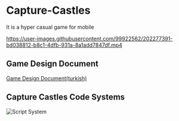 # Capture-Castles
It is a hyper casual game for mobile

https://user-images.githubusercontent.com/99922562/202277391-bd038812-b8c1-4dfb-931a-8a1add7847df.mp4


## Game Design Document
[Game Design Document(turkish)](https://docs.google.com/document/d/1Q9oAcdp9zoV3yVNQfpJmMgJYHyIn95rC/edit?usp=sharing&ouid=103547513971256697125&rtpof=true&sd=true)

## Capture Castles Code Systems
![Script System](https://user-images.githubusercontent.com/99922562/196465453-0b8cd565-db22-43b2-8816-e0908935ed16.png)





